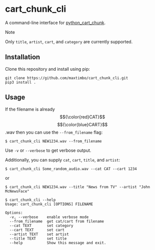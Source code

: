 # cart_chunk_cli

A command-line interface for [python_cart_chunk](https://github.com/maxtimbo/python_cart_chunk/tree/main).

> [!NOTE]
> Only `title`, `artist`, `cart`, and `category` are currently supported.

## Installation

Clone this repository and install using pip:

```
git clone https://github.com/maxtimbo/cart_chunk_cli.git
pip3 install .
```

## Usage

If the filename is already $${\color{red}CAT}$$ $${\color{blue}CART}$$.wav then you can use the `--from_filename` flag:

```
$ cart_chunk_cli NEW1234.wav --from_filename
```

Use `-v` or `--verbose` to get verbose output.

Additionally, you can supply `cat`, `cart`, `title`, and `artist`:

```
$ cart_chunk_cli Some_random_audio.wav --cat CAT --cart 1234
```

or

```
$ cart_chunk_cli NEW1234.wav --title "News from TV" --artist "John McNewsFace"
```

```
$ cart_chunk_cli --help
Usage: cart_chunk_cli [OPTIONS] FILENAME

Options:
  -v, --verbose    enable verbose mode
  --from_filename  get cat/cart from filename
  --cat TEXT       set category
  --cart TEXT      set cart
  --artist TEXT    set artist
  --title TEXT     set title
  --help           Show this message and exit.
```
